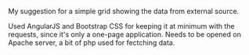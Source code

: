 My suggestion for a simple grid showing the data from external source.

Used AngularJS and Bootstrap CSS for keeping it at minimum with the requests, since it's only a one-page application.
Needs to be opened on Apache server, a bit of php used for fectching data.

